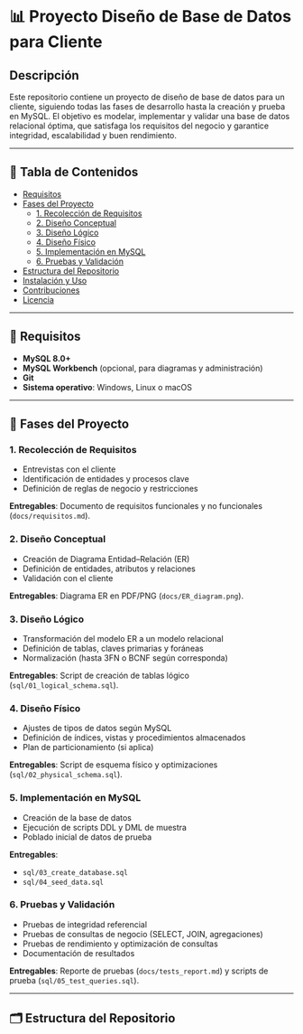 # 📊 Proyecto Diseño de Base de Datos para Cliente

## Descripción
Este repositorio contiene un proyecto de diseño de base de datos para un cliente, siguiendo todas las fases de desarrollo hasta la creación y prueba en MySQL. El objetivo es modelar, implementar y validar una base de datos relacional óptima, que satisfaga los requisitos del negocio y garantice integridad, escalabilidad y buen rendimiento.

---

## 📑 Tabla de Contenidos

- [Requisitos](#-requisitos)  
- [Fases del Proyecto](#-fases-del-proyecto)  
  - [1. Recolección de Requisitos](#1-recolección-de-requisitos)  
  - [2. Diseño Conceptual](#2-diseño-conceptual)  
  - [3. Diseño Lógico](#3-diseño-lógico)  
  - [4. Diseño Físico](#4-diseño-físico)  
  - [5. Implementación en MySQL](#5-implementación-en-mysql)  
  - [6. Pruebas y Validación](#6-pruebas-y-validación)  
- [Estructura del Repositorio](#-estructura-del-repositorio)  
- [Instalación y Uso](#-instalación-y-uso)  
- [Contribuciones](#-contribuciones)  
- [Licencia](#-licencia)

---

## 📝 Requisitos

- **MySQL 8.0+**  
- **MySQL Workbench** (opcional, para diagramas y administración)  
- **Git**  
- **Sistema operativo**: Windows, Linux o macOS  

---

## 🔄 Fases del Proyecto

### 1. Recolección de Requisitos
- Entrevistas con el cliente  
- Identificación de entidades y procesos clave  
- Definición de reglas de negocio y restricciones  

**Entregables**: Documento de requisitos funcionales y no funcionales (`docs/requisitos.md`).

### 2. Diseño Conceptual
- Creación de Diagrama Entidad–Relación (ER)  
- Definición de entidades, atributos y relaciones  
- Validación con el cliente

**Entregables**: Diagrama ER en PDF/PNG (`docs/ER_diagram.png`).

### 3. Diseño Lógico
- Transformación del modelo ER a un modelo relacional  
- Definición de tablas, claves primarias y foráneas  
- Normalización (hasta 3FN o BCNF según corresponda)

**Entregables**: Script de creación de tablas lógico (`sql/01_logical_schema.sql`).

### 4. Diseño Físico
- Ajustes de tipos de datos según MySQL  
- Definición de índices, vistas y procedimientos almacenados  
- Plan de particionamiento (si aplica)

**Entregables**: Script de esquema físico y optimizaciones (`sql/02_physical_schema.sql`).

### 5. Implementación en MySQL
- Creación de la base de datos  
- Ejecución de scripts DDL y DML de muestra  
- Poblado inicial de datos de prueba

**Entregables**:  
- `sql/03_create_database.sql`  
- `sql/04_seed_data.sql`

### 6. Pruebas y Validación
- Pruebas de integridad referencial  
- Pruebas de consultas de negocio (SELECT, JOIN, agregaciones)  
- Pruebas de rendimiento y optimización de consultas  
- Documentación de resultados

**Entregables**: Reporte de pruebas (`docs/tests_report.md`) y scripts de prueba (`sql/05_test_queries.sql`).

---

## 🗂️ Estructura del Repositorio
